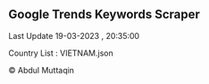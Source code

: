 

## Google Trends Keywords Scraper 
 
Last Update 19-03-2023 , 20:35:00

Country List :
VIETNAM.json



© Abdul Muttaqin 
